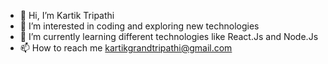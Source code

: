 - 👋 Hi, I’m Kartik Tripathi
- 👀 I’m interested in coding and exploring new technologies
- 🌱 I’m currently learning different  technologies like React.Js and Node.Js
- 📫 How to reach me kartikgrandtripathi@gmail.com

<!---
kartiktripathi2077/kartiktripathi2077 is a ✨ special ✨ repository because its `README.md` (this file) appears on your GitHub profile.
You can click the Preview link to take a look at your changes.
--->
